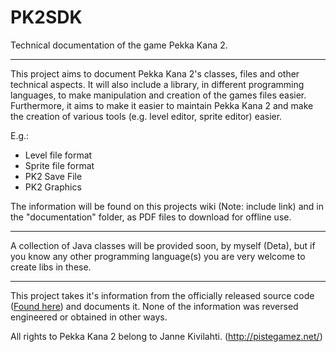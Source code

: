 # PK2SDK
Technical documentation of the game Pekka Kana 2.

---

This project aims to document Pekka Kana 2's classes, files and other technical aspects. It will also include a library, in different programming languages, to make manipulation and creation of the games files easier. Furthermore, it aims to make it easier to maintain Pekka Kana 2 and make the creation of various tools (e.g. level editor, sprite editor) easier.


E.g.:
  * Level file format
  * Sprite file format
  * PK2 Save File
  * PK2 Graphics
  
  
The information will be found on this projects wiki (Note: include link) and in the "documentation" folder, as PDF files to download for offline use.

---

A collection of Java classes will be provided soon, by myself (Deta), but if you know any other programming language(s) you are very welcome to create libs in these.

---

This project takes it's information from the officially released source code ([Found here](http://pistegamez.proboards.com/thread/543/level-editor-source-codes-available)) and documents it. None of the information was reversed engineered or obtained in other ways.

All rights to Pekka Kana 2 belong to Janne Kivilahti. (http://pistegamez.net/)
